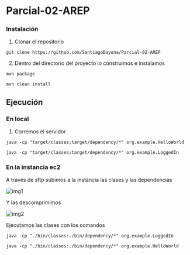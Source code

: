 # Parcial-02-AREP

### Instalación

1. Clonar el repositorio

```
git clone https://github.com/SantiagoBayona/Parcial-02-AREP
```

2. Dentro del directorio del proyecto lo construimos e instalamos

```
mvn package
```

```
mvn clean install
```

## Ejecución

### En local

1. Corremos el servidor

```
java -cp "target/classes;target/dependency/*" org.example.HelloWorld
```

```
java -cp "target/classes;target/dependency/*" org.example.LoggedIn
```

### En la instancia ec2

A través de sftp subimos a la instancia las clases y las dependencias

![img1](https://github.com/SantiagoBayona/AREP-Lab-07/assets/64861204/d02c562d-c316-41e6-acb6-4ebb95582564)

Y las descomprimimos

![img2](https://github.com/SantiagoBayona/AREP-Lab-07/assets/64861204/8bcd8eb9-829f-4e4d-ad2f-d4766cbebdb8)

Ejecutamos las clases con los comandos

```
java -cp "./bin/classes:./bin/dependency/*" org.example.LoggedIn
```

```
java -cp "./bin/classes:./bin/dependency/*" org.example.HelloWorld
```
